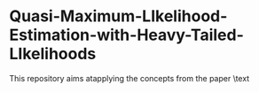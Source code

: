 # Quasi-Maximum-LIkelihood-Estimation-with-Heavy-Tailed-LIkelihoods
This repository aims atapplying the concepts from the paper \text
